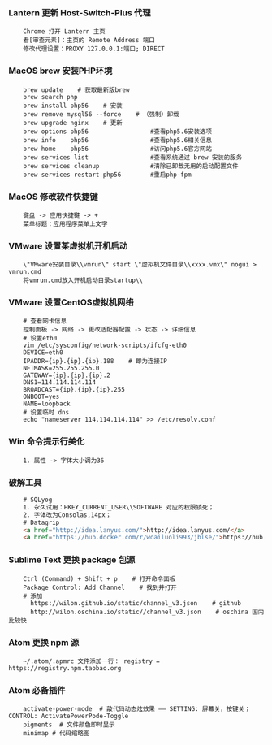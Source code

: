 
### Lantern 更新 Host-Switch-Plus 代理
```shell
    Chrome 打开 Lantern 主页
    看[审查元素]：主页的 Remote Address 端口
    修改代理设置：PROXY 127.0.0.1:端口; DIRECT
```

### MacOS brew 安装PHP环境
```shell
    brew update    # 获取最新版brew
    brew search php
    brew install php56    # 安装
    brew remove mysql56 --force    # （强制）卸载
    brew upgrade nginx    # 更新
    brew options php56                 #查看php5.6安装选项
    brew info    php56                 #查看php5.6相关信息
    brew home    php56                 #访问php5.6官方网站
    brew services list                 #查看系统通过 brew 安装的服务
    brew services cleanup              #清除已卸载无用的启动配置文件
    brew services restart php56        #重启php-fpm
```

### MacOS 修改软件快捷键
```shell
    键盘 -> 应用快捷键 -> +
    菜单标题：应用程序菜单上文字
```

### VMware 设置某虚拟机开机启动
```shell
    \"VMware安装目录\\vmrun\" start \"虚拟机文件目录\\xxxx.vmx\" nogui > vmrun.cmd
    将vmrun.cmd放入开机启动目录startup\\
```

### VMware 设置CentOS虚拟机网络
```shell
    # 查看网卡信息
    控制面板 -> 网络 -> 更改适配器配置 -> 状态 -> 详细信息
    # 设置eth0
    vim /etc/sysconfig/network-scripts/ifcfg-eth0
    DEVICE=eth0
    IPADDR={ip}.{ip}.{ip}.188    # 即为连接IP
    NETMASK=255.255.255.0
    GATEWAY={ip}.{ip}.{ip}.2
    DNS1=114.114.114.114
    BROADCAST={ip}.{ip}.{ip}.255
    ONBOOT=yes
    NAME=loopback
    # 设置临时 dns
    echo "nameserver 114.114.114.114" >> /etc/resolv.conf
```

### Win 命令提示行美化
```shell
    1. 属性 -> 字体大小调为36
```

### 破解工具
```html
    # SQLyog
    1. 永久试用：HKEY_CURRENT_USER\\SOFTWARE 对应的权限锁死；
    2. 字体改为Consolas,14px；
    # Datagrip
    <a href="http://idea.lanyus.com/">http://idea.lanyus.com/</a>
    <a href="https://hub.docker.com/r/woailuoli993/jblse/">https://hub.docker.com/r/woailuoli993/jblse/</a>
```

### Sublime Text 更换 package 包源
```shell
    Ctrl (Command) + Shift + p    # 打开命令面板
    Package Control: Add Channel    # 找到并打开
    # 添加
      https://wilon.github.io/static/channel_v3.json    # github
      http://wilon.oschina.io/static//channel_v3.json    # oschina 国内比较快
```

### Atom 更换 npm 源
```shell
    ~/.atom/.apmrc 文件添加一行： registry = https://registry.npm.taobao.org
```

### Atom 必备插件
```shell
    activate-power-mode  # 敲代码动态炫效果 —— SETTING: 屏幕关，按键关；CONTROL: ActivatePowerPode-Toggle
    pigments  # 文件颜色即时显示
    minimap # 代码缩略图
```
